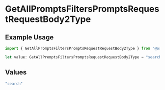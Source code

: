 # GetAllPromptsFiltersPromptsRequestRequestBody2Type

## Example Usage

```typescript
import { GetAllPromptsFiltersPromptsRequestRequestBody2Type } from "@orq-ai/node/models/operations";

let value: GetAllPromptsFiltersPromptsRequestRequestBody2Type = "search";
```

## Values

```typescript
"search"
```